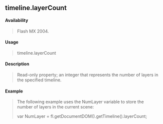 ## timeline.layerCount

#### Availability

> Flash MX 2004.

#### Usage

> timeline.layerCount

#### Description

> Read-only property; an integer that represents the number of layers in the specified timeline.

#### Example

> The following example uses the NumLayer variable to store the number of layers in the current scene:
>
> var NumLayer = fl.getDocumentDOM().getTimeline().layerCount;
